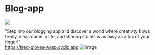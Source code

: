# Blog-app
<img src="https://i.ibb.co/FnFzvmC/Screenshot-2024-04-18-221843.png">

"Step into our blogging app and discover a world where creativity flows freely, ideas come to life, and sharing stories is as easy as a tap of your finger!"<br>
https://tired-gloves-wasp.cyclic.app
![image](https://github.com/niral261/Blog-app/assets/102373223/058229f0-6d79-4f7d-b5f7-9a81aae81880)
